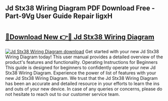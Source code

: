 ## Jd Stx38 Wiring Diagram PDF Download Free - Part-9Vg User Guide Repair IigxH

# <h2><a href="http://dfjgust.blite.top/?on=Jd+Stx38+Wiring+Diagram">🔗Download New 👉🔴 Jd Stx38 Wiring Diagram</a></h2>

[![Jd Stx38 Wiring Diagram download](https://i.imgur.com/lujVjoI.png)](http://dfjgust.blite.top/?on=Jd+Stx38+Wiring+Diagram)
Get started with your new Jd Stx38 Wiring Diagram today! This user manual provides a detailed overview of the product's features and functionality. Operating Instructions for Beginners This guide is designed for beginners to confidently operate your new Jd Stx38 Wiring Diagram. Experience the power of list of features with your new Jd Stx38 Wiring Diagram. We trust that the Jd Stx38 Wiring Diagram has been an accurate and detailed resource in your efforts to learn the ins and outs of your new device. In case of any queries or concerns, please do not hesitate to reach out to our customer service team.
